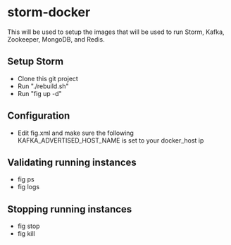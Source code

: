 # storm-docker
This will be used to setup the images that will be used to run Storm, Kafka, Zookeeper, MongoDB, and Redis.

## Setup Storm
 * Clone this git project
 * Run "./rebuild.sh"
 * Run "fig up -d"
 
## Configuration
 * Edit fig.xml and make sure the following KAFKA_ADVERTISED_HOST_NAME is set to your docker_host ip

## Validating running instances
 * fig ps
 * fig logs
 
## Stopping running instances
 * fig stop
 * fig kill
